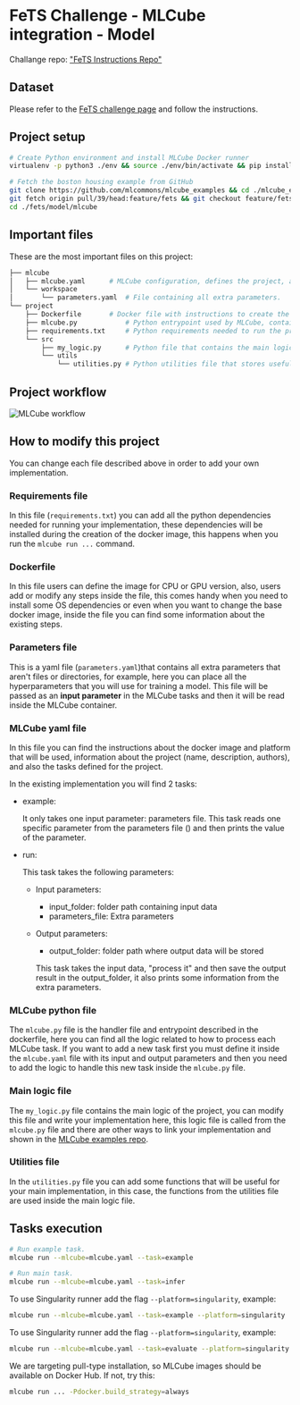 # FeTS Challenge - MLCube integration - Model

Challange repo: ["FeTS Instructions Repo"](https://github.com/FETS-AI/Challenge)

## Dataset

Please refer to the [FeTS challenge page](https://fets-ai.github.io/Challenge/data/) and follow the instructions.

## Project setup

```bash
# Create Python environment and install MLCube Docker runner 
virtualenv -p python3 ./env && source ./env/bin/activate && pip install mlcube-docker

# Fetch the boston housing example from GitHub
git clone https://github.com/mlcommons/mlcube_examples && cd ./mlcube_examples
git fetch origin pull/39/head:feature/fets && git checkout feature/fets
cd ./fets/model/mlcube
```

## Important files

These are the most important files on this project:

```bash
├── mlcube
│   ├── mlcube.yaml      # MLCube configuration, defines the project, author, platform, docker and tasks.
│   └── workspace
│       └── parameters.yaml  # File containing all extra parameters.
└── project
    ├── Dockerfile       # Docker file with instructions to create the image.
    ├── mlcube.py            # Python entrypoint used by MLCube, contains the logic for MLCube tasks.
    ├── requirements.txt     # Python requirements needed to run the project inside Docker.
    └── src
        ├── my_logic.py      # Python file that contains the main logic of the project.
        └── utils
            └── utilities.py # Python utilities file that stores useful functions.
```

## Project workflow

![MLCube workflow](https://i.imgur.com/qXRp3Tb.png)

## How to modify this project

You can change each file described above in order to add your own implementation.

### Requirements file

In this file (`requirements.txt`) you can add all the python dependencies needed for running your implementation, these dependencies will be installed during the creation of the docker image, this happens when you run the ```mlcube run ...``` command.

### Dockerfile

In this file users can define the image for CPU or GPU version, also, users add or modify any steps inside the file, this comes handy when you need to install some OS dependencies or even when you want to change the base docker image, inside the file you can find some information about the existing steps.

### Parameters file

This is a yaml file (`parameters.yaml`)that contains all extra parameters that aren't files or directories, for example, here you can place all the hyperparameters that you will use for training a model. This file will be passed as an **input parameter** in the MLCube tasks and then it will be read inside the MLCube container.

### MLCube yaml file

In this file you can find the instructions about the docker image and platform that will be used, information about the project (name, description, authors), and also the tasks defined for the project.

In the existing implementation you will find 2 tasks:

* example:

    It only takes one input parameter: parameters file.
    This task reads one specific parameter from the parameters file () and then prints the value of the parameter.

* run:

    This task takes the following parameters:

  * Input parameters:
    * input_folder: folder path containing input data
    * parameters_file: Extra parameters
  * Output parameters:
    * output_folder: folder path where output data will be stored

    This task takes the input data, "process it" and then save the output result in the output_folder, it also prints some information from the extra parameters.

### MLCube python file

The `mlcube.py` file is the handler file and entrypoint described in the dockerfile, here you can find all the logic related to how to process each MLCube task. If you want to add a new task first you must define it inside the `mlcube.yaml` file with its input and output parameters and then you need to add the logic to handle this new task inside the `mlcube.py` file.

### Main logic file

The `my_logic.py` file contains the main logic of the project, you can modify this file and write your implementation here, this logic file is called from the `mlcube.py` file and there are other ways to link your implementation and shown in the [MLCube examples repo](https://github.com/mlcommons/mlcube_examples).

### Utilities file

In the `utilities.py` file you can add some functions that will be useful for your main implementation, in this case, the functions from the utilities file are used inside the main logic file.

## Tasks execution

```bash
# Run example task.
mlcube run --mlcube=mlcube.yaml --task=example

# Run main task.
mlcube run --mlcube=mlcube.yaml --task=infer
```

To use Singularity runner add the flag `--platform=singularity`, example:

```bash
mlcube run --mlcube=mlcube.yaml --task=example --platform=singularity
```

To use Singularity runner add the flag `--platform=singularity`, example:

```bash
mlcube run --mlcube=mlcube.yaml --task=evaluate --platform=singularity
```

We are targeting pull-type installation, so MLCube images should be available on Docker Hub. If not, try this:

```Bash
mlcube run ... -Pdocker.build_strategy=always
```
